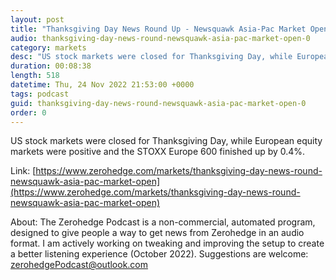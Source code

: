 ```yaml
---
layout: post
title: "Thanksgiving Day News Round Up - Newsquawk Asia-Pac Market Open"
audio: thanksgiving-day-news-round-newsquawk-asia-pac-market-open-0
category: markets
desc: "US stock markets were closed for Thanksgiving Day, while European equity markets were positive and the STOXX Europe 600 finished up by 0.4%."
duration: 00:08:38
length: 518
datetime: Thu, 24 Nov 2022 21:53:00 +0000
tags: podcast
guid: thanksgiving-day-news-round-newsquawk-asia-pac-market-open-0
order: 0
---
```

US stock markets were closed for Thanksgiving Day, while European equity markets were positive and the STOXX Europe 600 finished up by 0.4%.

Link: [https://www.zerohedge.com/markets/thanksgiving-day-news-round-newsquawk-asia-pac-market-open](https://www.zerohedge.com/markets/thanksgiving-day-news-round-newsquawk-asia-pac-market-open)

About: The Zerohedge Podcast is a non-commercial, automated program, designed to give people a way to get news from Zerohedge in an audio format.  I am actively working on tweaking and improving the setup to create a better listening experience (October 2022).  Suggestions are welcome: [zerohedgePodcast@outlook.com](mailto:zerohedgePodcast@outlook.com)